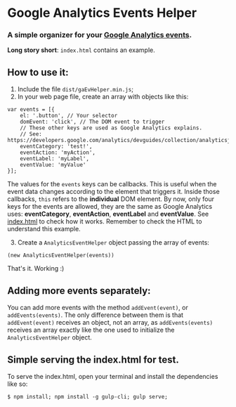 # Google Analytics Events Helper
### A simple organizer for your [Google Analytics events](https://developers.google.com/analytics/devguides/collection/analyticsjs/).

**Long story short**: `index.html` contains an example.

## How to use it:
1. Include the file `dist/gaEvHelper.min.js`;
2. In your web page file, create an array with objects like this:

```
var events = [{
    el: '.button', // Your selector
    domEvent: 'click', // The DOM event to trigger
    // These other keys are used as Google Analytics explains.
    // See: https://developers.google.com/analytics/devguides/collection/analyticsjs/
    eventCategory: 'test!',
    eventAction: 'myAction',
    eventLabel: 'myLabel',
    eventValue: 'myValue'
}];
```

The values for the `events` keys can be callbacks. This is useful when the event data changes according to
the element that triggers it. Inside those callbacks, `this` refers to the **individual**
DOM element. By now, only four keys for the events are allowed, they are the same as Google Analytics uses:
**eventCategory**, **eventAction**, **eventLabel** and **eventValue**.
See [index.html](https://github.com/juniorgarcia/google-analytics-event-helper/blob/master/index.html#L30) to check how
it works. Remember to check the HTML to understand this example.

3. Create a `AnalyticsEventHelper` object passing the array of events:

```
(new AnalyticsEventHelper(events))
```

That's it. Working :)

## Adding more events separately:

You can add more events with the method `addEvent(event)`, or `addEvents(events)`. The only difference between them
is that `addEvent(event)` receives an object, not an array, as `addEvents(events)` receives an array exactly like the
one used to initialize the `AnalyticsEventHelper` object.

## Simple serving the index.html for test.
To serve the index.html, open your terminal and install the dependencies like so:

```
$ npm install; npm install -g gulp-cli; gulp serve;
```